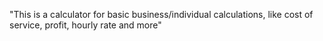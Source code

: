 "This is a calculator for basic business/individual calculations, like cost of service, profit, hourly rate and more" 
